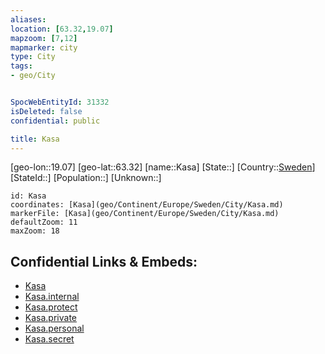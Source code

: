 ```yaml
---
aliases: 
location: [63.32,19.07]
mapzoom: [7,12] 
mapmarker: city 
type: City
tags:
- geo/City


SpocWebEntityId: 31332
isDeleted: false
confidential: public

title: Kasa
---
```

[geo-lon::19.07]
[geo-lat::63.32]
[name::Kasa]
[State::]
[Country::[Sweden](geo/Continent/Europe/Sweden.md)]
[StateId::]
[Population::]
[Unknown::]


```leaflet
id: Kasa
coordinates: [Kasa](geo/Continent/Europe/Sweden/City/Kasa.md)
markerFile: [Kasa](geo/Continent/Europe/Sweden/City/Kasa.md)
defaultZoom: 11 
maxZoom: 18
```


## Confidential Links & Embeds: 
- [Kasa](../../../../../../_public/geo/Continent/Europe/Sweden/City/Kasa.md) 
- [Kasa.internal](../../../../../../_internal/geo/Continent/Europe/Sweden/City/Kasa.internal.md) 
- [Kasa.protect](../../../../../../_protect/geo/Continent/Europe/Sweden/City/Kasa.protect.md) 
- [Kasa.private](../../../../../../_private/geo/Continent/Europe/Sweden/City/Kasa.private.md) 
- [Kasa.personal](../../../../../../_personal/geo/Continent/Europe/Sweden/City/Kasa.personal.md) 
- [Kasa.secret](../../../../../../_secret/geo/Continent/Europe/Sweden/City/Kasa.secret.md) 
